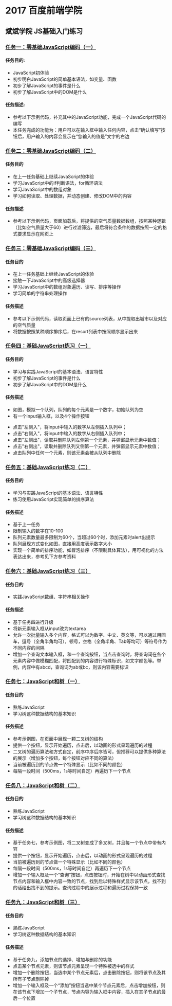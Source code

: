 # 2017 百度前端学院
## 斌斌学院 JS基础入门练习
### [任务一：零基础JavaScript编码（一）](http://ife.baidu.com/2017/course/detail/id/93)
#### 任务目的:
* JavaScript初体验
* 初步明白JavaScript的简单基本语法，如变量、函数
* 初步了解JavaScript的事件是什么
* 初步了解JavaScript中的DOM是什么
#### 任务描述:
* 参考以下示例代码，补充其中的JavaScript功能，完成一个JavaScript代码的编写
* 本任务完成的功能为：用户可以在输入框中输入任何内容，点击“确认填写”按钮后，用户输入的内容会显示在“您输入的值是”文字的右边
### [任务二：零基础JavaScript编码（二）](http://ife.baidu.com/2017/course/detail/id/91)
#### 任务目的
* 在上一任务基础上继续JavaScript的体验
* 学习JavaScript中的if判断语法，for循环语法
* 学习JavaScript中的数组对象
* 学习如何读取、处理数据，并动态创建、修改DOM中的内容
#### 任务描述
* 参考以下示例代码，页面加载后，将提供的空气质量数据数组，按照某种逻辑（比如空气质量大于60）进行过滤筛选，最后将符合条件的数据按照一定的格式要求显示在网页上
### [任务三：零基础JavaScript编码（三）](http://ife.baidu.com/2017/course/detail/id/98)
#### 任务目的
* 在上一任务基础上继续JavaScript的体验
* 接触一下JavaScript中的高级选择器
* 学习JavaScript中的数组对象遍历、读写、排序等操作
* 学习简单的字符串处理操作
#### 任务描述
* 参考以下示例代码，读取页面上已有的source列表，从中提取出城市以及对应的空气质量
* 将数据按照某种顺序排序后，在resort列表中按照顺序显示出来
### [任务四：基础JavaScript练习（一）](http://ife.baidu.com/2017/course/detail/id/103)
#### 任务目的
* 学习与实践JavaScript的基本语法、语言特性
* 初步了解JavaScript的事件是什么
* 初步了解JavaScript中的DOM是什么
#### 任务描述
+ 如图，模拟一个队列，队列的每个元素是一个数字，初始队列为空
+ 有一个input输入框，以及4个操作按钮
 - 点击"左侧入"，将input中输入的数字从左侧插入队列中；
 - 点击"右侧入"，将input中输入的数字从右侧插入队列中；
 - 点击"左侧出"，读取并删除队列左侧第一个元素，并弹窗显示元素中数值；
 - 点击"右侧出"，读取并删除队列又侧第一个元素，并弹窗显示元素中数值；
 - 点击队列中任何一个元素，则该元素会被从队列中删除
### [任务五：基础JavaScript练习（二）](http://ife.baidu.com/2017/course/detail/id/105)
#### 任务目的
* 学习与实践JavaScript的基本语法、语言特性
* 练习使用JavaScript实现简单的排序算法
#### 任务描述
* 基于上一任务
* 限制输入的数字在10-100
* 队列元素数量最多限制为60个，当超过60个时，添加元素时alert出提示
* 队列展现方式变化如图，直接用高度表示数字大小
* 实现一个简单的排序功能，如冒泡排序（不限制具体算法），用可视化的方法表达出来，参考见下方参考资料
### [任务六：基础JavaScript练习（三）](http://ife.baidu.com/2017/course/detail/id/107)
#### 任务目的
* 实践JavaScript数组、字符串相关操作
#### 任务描述
* 基于任务四进行升级
* 将新元素输入框从input改为textarea
* 允许一次批量输入多个内容，格式可以为数字、中文、英文等，可以通过用回车，逗号（全角半角均可），顿号，空格（全角半角、Tab等均可）等符号作为不同内容的间隔
* 增加一个查询文本输入框，和一个查询按钮，当点击查询时，将查询词在各个元素内容中做模糊匹配，将匹配到的内容进行特殊标识，如文字颜色等。举例，内容中有abcd，查询词为ab或bc，则该内容需要标识
### [任务七：JavaScript和树（一）](http://ife.baidu.com/2017/course/detail/id/108)
#### 任务目的
* 熟练JavaScript
* 学习树这种数据结构的基本知识
#### 任务描述
* 参考示例图，在页面中展现一颗二叉树的结构
* 提供一个按钮，显示开始遍历，点击后，以动画的形式呈现遍历的过程
* 二叉树的遍历算法和方式自定，前序中序后序皆可，但推荐可以提供多种算法的展示（增加多个按钮，每个按钮对应不同的算法）
* 当前被遍历到的节点做一个特殊显示（比如不同的颜色）
* 每隔一段时间（500ms，1s等时间自定）再遍历下一个节点
### [任务八：JavaScript和树（二）](http://ife.baidu.com/2017/course/detail/id/110)
#### 任务目的
* 熟练JavaScript
* 学习树这种数据结构的基本知识
#### 任务描述
* 基于任务七，参考示例图，将二叉树变成了多叉树，并且每一个节点中带有内容
* 提供一个按钮，显示开始遍历，点击后，以动画的形式呈现遍历的过程
* 当前被遍历到的节点做一个特殊显示（比如不同的颜色）
* 每隔一段时间（500ms，1s等时间自定）再遍历下一个节点
* 增加一个输入框及一个“查询”按钮，点击按钮时，开始在树中以动画形式查找节点内容和输入框中内容一致的节点，找到后以特殊样式显示该节点，找不到的话给出找不到的提示。查询过程中的展示过程和遍历过程保持一致
### [任务九：JavaScript和树（三）](http://ife.baidu.com/2017/course/detail/id/111)
#### 任务目的
* 熟练JavaScript
* 学习树这种数据结构的基本知识
#### 任务描述
* 基于任务九，添加节点的选择、增加与删除的功能
* 点击某个节点元素，则该节点元素呈现一个特殊被选中的样式
* 增加一个删除按钮，当选中某个节点元素后，点击删除按钮，则将该节点及其所有子节点删除掉
* 增加一个输入框及一个“添加”按钮当选中某个节点元素后，点击增加按钮，则在该节点下增加一个子节点，节点内容为输入框中内容，插入在其子节点的最后一个位置
